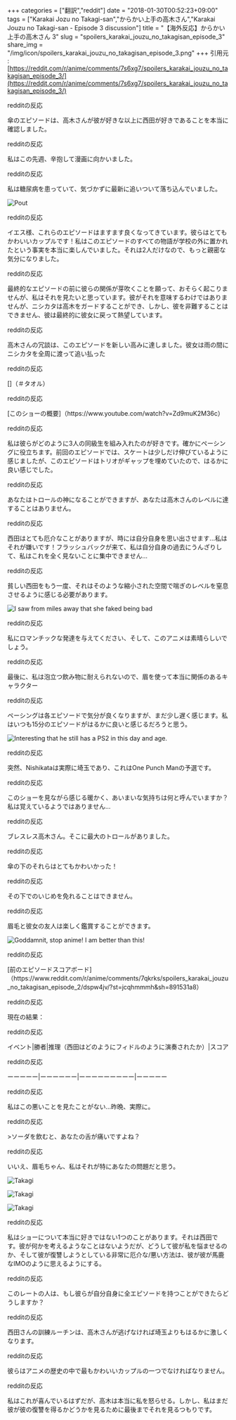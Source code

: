 +++
categories = ["翻訳","reddit"]
date = "2018-01-30T00:52:23+09:00"
tags = ["Karakai Jozu no Takagi-san","からかい上手の高木さん","Karakai Jouzu no Takagi-san - Episode 3 discussion"]
title = "【海外反応】からかい上手の高木さん 3"
slug = "spoilers_karakai_jouzu_no_takagisan_episode_3"
share_img = "/img/icon/spoilers_karakai_jouzu_no_takagisan_episode_3.png"
+++
引用元 : [https://reddit.com/r/anime/comments/7s6xg7/spoilers_karakai_jouzu_no_takagisan_episode_3/](https://reddit.com/r/anime/comments/7s6xg7/spoilers_karakai_jouzu_no_takagisan_episode_3/)

<p><span class="reddit-comment">redditの反応</span></p>傘のエピソードは、高木さんが彼が好きな以上に西田が好きであることを本当に確認しました。

<p><span class="reddit-comment">redditの反応</span></p>私はこの先週、辛抱して漫画に向かいました。

<p><span class="reddit-comment">redditの反応</span></p>私は糖尿病を患っていて、気づかずに最新に追いついて落ち込んでいました。

![Pout](https://i.imgur.com/f6gBHK7.png)

<p><span class="reddit-comment">redditの反応</span></p>イエス様、これらのエピソードはますます良くなってきています。彼らはとてもかわいいカップルです！私はこのエピソードのすべての物語が学校の外に置かれたという事実を本当に楽しんでいました。それは2人だけなので、もっと親密な気分になりました。

<p><span class="reddit-comment">redditの反応</span></p>最終的なエピソードの前に彼らの関係が芽吹くことを願って、おそらく起こりませんが、私はそれを見たいと思っています。彼がそれを意味するわけではありませんが、ニシカタは高木をガードすることができ、しかし、彼を非難することはできません、彼は最終的に彼女に戻って熱望しています。

<p><span class="reddit-comment">redditの反応</span></p>高木さんの冗談は、このエピソードを新しい高みに達しました。彼女は雨の間にニシカタを全周に渡って追い払った

<p><span class="reddit-comment">redditの反応</span></p>[]（＃タオル）

<p><span class="reddit-comment">redditの反応</span></p>[このショーの概要]（https://www.youtube.com/watch?v=Zd9muK2M36c）

<p><span class="reddit-comment">redditの反応</span></p>私は彼らがどのように3人の同級生を組み入れたのが好きです。確かにペーシングに役立ちます。前回のエピソードでは、スケートは少しだけ伸びているように感じましたが、このエピソードはトリオがギャップを埋めていたので、はるかに良い感じでした。

<p><span class="reddit-comment">redditの反応</span></p>あなたはトロールの神になることができますが、あなたは高木さんのレベルに達することはありません。

<p><span class="reddit-comment">redditの反応</span></p>西田はとても厄介なことがありますが、時には自分自身を思い出させます...私はそれが嫌いです！フラッシュバックが来て、私は自分自身の過去にうんざりして、私はこれを全く見ないことに集中できません...

<p><span class="reddit-comment">redditの反応</span></p>貧しい西田をもう一度、それはそのような縮小された空間で喘ぎのレベルを窒息させるように感じる必要があります。

![I saw from miles away that she faked being bad](https://i.imgur.com/mHIlUqL.jpg)

<p><span class="reddit-comment">redditの反応</span></p>私にロマンチックな発達を与えてください、そして、このアニメは素晴らしいでしょう。

<p><span class="reddit-comment">redditの反応</span></p>最後に、私は泡立つ飲み物に耐えられないので、眉を使って本当に関係のあるキャラクター

<p><span class="reddit-comment">redditの反応</span></p>ペーシングは各エピソードで気分が良くなりますが、まだ少し遅く感じます。私はいつも15分のエピソードがはるかに良いと感じるだろうと思う。

![Interesting that he still has a PS2 in this day and age.](https://i.imgur.com/ARntE2L.jpg)

<p><span class="reddit-comment">redditの反応</span></p>突然、Nishikataは実際に埼玉であり、これはOne Punch Manの予選です。

<p><span class="reddit-comment">redditの反応</span></p>このショーを見ながら感じる暖かく、あいまいな気持ちは何と呼んでいますか？私は覚えているようではありません...

<p><span class="reddit-comment">redditの反応</span></p>ブレスレス高木さん。そこに最大のトロールがありました。

<p><span class="reddit-comment">redditの反応</span></p>傘の下のそれらはとてもかわいかった！

<p><span class="reddit-comment">redditの反応</span></p>その下でのいじめを免れることはできません。

<p><span class="reddit-comment">redditの反応</span></p>眉毛と彼女の友人は楽しく鑑賞することができます。

![Goddamnit, stop anime! I am better than this! ](https://i.imgur.com/i191xev.jpg)

<p><span class="reddit-comment">redditの反応</span></p>[前のエピソードスコアボード]（https://www.reddit.com/r/anime/comments/7qkrks/spoilers_karakai_jouzu_no_takagisan_episode_2/dspw4jv/?st=jcqhmmmh&amp;sh=891531a8）

<p><span class="reddit-comment">redditの反応</span></p>現在の結果：

<p><span class="reddit-comment">redditの反応</span></p>イベント|勝者|推理（西田はどのようにフィドルのように演奏されたか）|スコア

<p><span class="reddit-comment">redditの反応</span></p>ーーーーー|ーーーーーー|ーーーーーーーーー|ーーーーー

<p><span class="reddit-comment">redditの反応</span></p>私はこの悪いことを見たことがない...昨晩、実際に。

<p><span class="reddit-comment">redditの反応</span></p>&gt;ソーダを飲むと、あなたの舌が痛いですよね？

<p><span class="reddit-comment">redditの反応</span></p>いいえ、眉毛ちゃん、私はそれが特にあなたの問題だと思う。

![Takagi](https://i.imgur.com/97m2QyC.png)

![Takagi](https://i.imgur.com/JRE83co.png)

![Takagi](https://i.imgur.com/VCtcOPu.png)

<p><span class="reddit-comment">redditの反応</span></p>私はショーについて本当に好きではない1つのことがあります。それは西田です。彼が何かを考えるようなことはないようだが、どうして彼が私を悩ませるのか、そして彼が復讐しようとしている非常に厄介な/悪い方法は、彼が彼が馬鹿なIMOのように思えるようにする。

<p><span class="reddit-comment">redditの反応</span></p>このレートの人は、もし彼らが自分自身に全エピソードを持つことができたらどうしますか？

<p><span class="reddit-comment">redditの反応</span></p>西田さんの訓練ルーチンは、高木さんが逃げなければ埼玉よりもはるかに激しくなります。

<p><span class="reddit-comment">redditの反応</span></p>彼らはアニメの歴史の中で最もかわいいカップルの一つでなければなりません。

<p><span class="reddit-comment">redditの反応</span></p>私はこれが喜んでいるはずだが、高木は本当に私を怒らせる。しかし、私はまだ彼が彼の復讐を得るかどうかを見るために最後までそれを見るつもりです。
